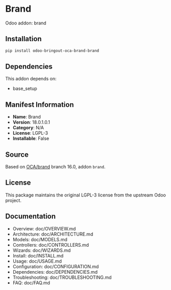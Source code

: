 # Brand

Odoo addon: brand

## Installation

```bash
pip install odoo-bringout-oca-brand-brand
```

## Dependencies

This addon depends on:
- base_setup

## Manifest Information

- **Name**: Brand
- **Version**: 18.0.1.0.1
- **Category**: N/A
- **License**: LGPL-3
- **Installable**: False

## Source

Based on [OCA/brand](https://github.com/OCA/brand) branch 16.0, addon `brand`.

## License

This package maintains the original LGPL-3 license from the upstream Odoo project.

## Documentation

- Overview: doc/OVERVIEW.md
- Architecture: doc/ARCHITECTURE.md
- Models: doc/MODELS.md
- Controllers: doc/CONTROLLERS.md
- Wizards: doc/WIZARDS.md
- Install: doc/INSTALL.md
- Usage: doc/USAGE.md
- Configuration: doc/CONFIGURATION.md
- Dependencies: doc/DEPENDENCIES.md
- Troubleshooting: doc/TROUBLESHOOTING.md
- FAQ: doc/FAQ.md
